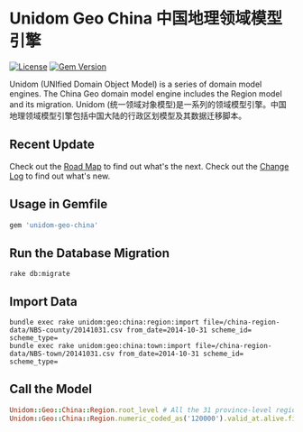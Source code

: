 # Unidom Geo China 中国地理领域模型引擎

[![License](https://img.shields.io/badge/license-MIT-green.svg)](http://opensource.org/licenses/MIT)
[![Gem Version](https://badge.fury.io/rb/unidom-geo-china.svg)](https://badge.fury.io/rb/unidom-geo-china)

Unidom (UNIfied Domain Object Model) is a series of domain model engines. The China Geo domain model engine includes the Region model and its migration.
Unidom (统一领域对象模型)是一系列的领域模型引擎。中国地理领域模型引擎包括中国大陆的行政区划模型及其数据迁移脚本。

## Recent Update
Check out the [Road Map](ROADMAP.md) to find out what's the next.
Check out the [Change Log](CHANGELOG.md) to find out what's new.

## Usage in Gemfile
```ruby
gem 'unidom-geo-china'
```

## Run the Database Migration
```shell
rake db:migrate
```

## Import Data
```shell
bundle exec rake unidom:geo:china:region:import file=/china-region-data/NBS-county/20141031.csv from_date=2014-10-31 scheme_id= scheme_type=
bundle exec rake unidom:geo:china:town:import file=/china-region-data/NBS-town/20141031.csv from_date=2014-10-31 scheme_id= scheme_type=
```

## Call the Model
```ruby
Unidom::Geo::China::Region.root_level # All the 31 province-level regions including Beijing, Tianjin, etc.
Unidom::Geo::China::Region.numeric_coded_as('120000').valid_at.alive.first # Tianjin (天津)
```
